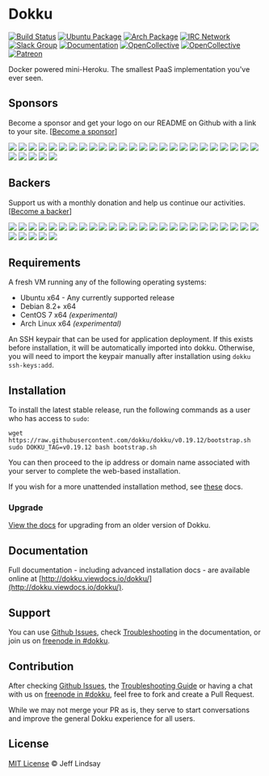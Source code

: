# Dokku
[![Build Status](https://img.shields.io/circleci/project/github/dokku/dokku.svg?style=flat-square "Build Status")](https://circleci.com/gh/dokku/dokku/tree/master)
[![Ubuntu Package](https://img.shields.io/badge/package-ubuntu-brightgreen.svg?style=flat-square "Ubuntu Package")](https://packagecloud.io/dokku/dokku)
[![Arch Package](https://img.shields.io/badge/package-arch-brightgreen.svg?style=flat-square "Arch Package")](https://aur.archlinux.org/packages/dokku/)
[![IRC Network](https://img.shields.io/badge/irc-freenode-blue.svg?style=flat-square "IRC Freenode")](https://webchat.freenode.net/?channels=dokku)
[![Slack Group](https://img.shields.io/badge/irc-slack-blue.svg?style=flat-square "Slack Group")](https://glider-slackin.herokuapp.com/)
[![Documentation](https://img.shields.io/badge/docs-viewdocs-blue.svg?style=flat-square "Viewdocs")](http://dokku.viewdocs.io/dokku/)
[![OpenCollective](https://opencollective.com/dokku/sponsors/badge.svg?style=flat-square)](#sponsors)
[![OpenCollective](https://opencollective.com/dokku/backers/badge.svg?style=flat-square)](#backers)
[![Patreon](https://img.shields.io/badge/patreon-donate-green.svg?style=flat-square)](https://www.patreon.com/dokku/)

Docker powered mini-Heroku. The smallest PaaS implementation you've ever seen.

## Sponsors

Become a sponsor and get your logo on our README on Github with a link to your site. [[Become a sponsor](https://opencollective.com/dokku#sponsor)]

<a href="https://opencollective.com/dokku/sponsor/0/website" target="_blank"><img src="https://opencollective.com/dokku/sponsor/0/avatar.svg"></a>
<a href="https://opencollective.com/dokku/sponsor/1/website" target="_blank"><img src="https://opencollective.com/dokku/sponsor/1/avatar.svg"></a>
<a href="https://opencollective.com/dokku/sponsor/2/website" target="_blank"><img src="https://opencollective.com/dokku/sponsor/2/avatar.svg"></a>
<a href="https://opencollective.com/dokku/sponsor/3/website" target="_blank"><img src="https://opencollective.com/dokku/sponsor/3/avatar.svg"></a>
<a href="https://opencollective.com/dokku/sponsor/4/website" target="_blank"><img src="https://opencollective.com/dokku/sponsor/4/avatar.svg"></a>
<a href="https://opencollective.com/dokku/sponsor/5/website" target="_blank"><img src="https://opencollective.com/dokku/sponsor/5/avatar.svg"></a>
<a href="https://opencollective.com/dokku/sponsor/6/website" target="_blank"><img src="https://opencollective.com/dokku/sponsor/6/avatar.svg"></a>
<a href="https://opencollective.com/dokku/sponsor/7/website" target="_blank"><img src="https://opencollective.com/dokku/sponsor/7/avatar.svg"></a>
<a href="https://opencollective.com/dokku/sponsor/8/website" target="_blank"><img src="https://opencollective.com/dokku/sponsor/8/avatar.svg"></a>
<a href="https://opencollective.com/dokku/sponsor/9/website" target="_blank"><img src="https://opencollective.com/dokku/sponsor/9/avatar.svg"></a>
<a href="https://opencollective.com/dokku/sponsor/10/website" target="_blank"><img src="https://opencollective.com/dokku/sponsor/10/avatar.svg"></a>
<a href="https://opencollective.com/dokku/sponsor/11/website" target="_blank"><img src="https://opencollective.com/dokku/sponsor/11/avatar.svg"></a>
<a href="https://opencollective.com/dokku/sponsor/12/website" target="_blank"><img src="https://opencollective.com/dokku/sponsor/12/avatar.svg"></a>
<a href="https://opencollective.com/dokku/sponsor/13/website" target="_blank"><img src="https://opencollective.com/dokku/sponsor/13/avatar.svg"></a>
<a href="https://opencollective.com/dokku/sponsor/14/website" target="_blank"><img src="https://opencollective.com/dokku/sponsor/14/avatar.svg"></a>
<a href="https://opencollective.com/dokku/sponsor/15/website" target="_blank"><img src="https://opencollective.com/dokku/sponsor/15/avatar.svg"></a>
<a href="https://opencollective.com/dokku/sponsor/16/website" target="_blank"><img src="https://opencollective.com/dokku/sponsor/16/avatar.svg"></a>
<a href="https://opencollective.com/dokku/sponsor/17/website" target="_blank"><img src="https://opencollective.com/dokku/sponsor/17/avatar.svg"></a>
<a href="https://opencollective.com/dokku/sponsor/18/website" target="_blank"><img src="https://opencollective.com/dokku/sponsor/18/avatar.svg"></a>
<a href="https://opencollective.com/dokku/sponsor/19/website" target="_blank"><img src="https://opencollective.com/dokku/sponsor/19/avatar.svg"></a>
<a href="https://opencollective.com/dokku/sponsor/20/website" target="_blank"><img src="https://opencollective.com/dokku/sponsor/20/avatar.svg"></a>
<a href="https://opencollective.com/dokku/sponsor/21/website" target="_blank"><img src="https://opencollective.com/dokku/sponsor/21/avatar.svg"></a>
<a href="https://opencollective.com/dokku/sponsor/22/website" target="_blank"><img src="https://opencollective.com/dokku/sponsor/22/avatar.svg"></a>
<a href="https://opencollective.com/dokku/sponsor/23/website" target="_blank"><img src="https://opencollective.com/dokku/sponsor/23/avatar.svg"></a>
<a href="https://opencollective.com/dokku/sponsor/24/website" target="_blank"><img src="https://opencollective.com/dokku/sponsor/24/avatar.svg"></a>
<a href="https://opencollective.com/dokku/sponsor/25/website" target="_blank"><img src="https://opencollective.com/dokku/sponsor/25/avatar.svg"></a>
<a href="https://opencollective.com/dokku/sponsor/26/website" target="_blank"><img src="https://opencollective.com/dokku/sponsor/26/avatar.svg"></a>
<a href="https://opencollective.com/dokku/sponsor/27/website" target="_blank"><img src="https://opencollective.com/dokku/sponsor/27/avatar.svg"></a>
<a href="https://opencollective.com/dokku/sponsor/28/website" target="_blank"><img src="https://opencollective.com/dokku/sponsor/28/avatar.svg"></a>
<a href="https://opencollective.com/dokku/sponsor/29/website" target="_blank"><img src="https://opencollective.com/dokku/sponsor/29/avatar.svg"></a>


## Backers

Support us with a monthly donation and help us continue our activities. [[Become a backer](https://opencollective.com/dokku#backer)]

<a href="https://opencollective.com/dokku/backer/0/website" target="_blank"><img src="https://opencollective.com/dokku/backer/0/avatar.svg"></a>
<a href="https://opencollective.com/dokku/backer/1/website" target="_blank"><img src="https://opencollective.com/dokku/backer/1/avatar.svg"></a>
<a href="https://opencollective.com/dokku/backer/2/website" target="_blank"><img src="https://opencollective.com/dokku/backer/2/avatar.svg"></a>
<a href="https://opencollective.com/dokku/backer/3/website" target="_blank"><img src="https://opencollective.com/dokku/backer/3/avatar.svg"></a>
<a href="https://opencollective.com/dokku/backer/4/website" target="_blank"><img src="https://opencollective.com/dokku/backer/4/avatar.svg"></a>
<a href="https://opencollective.com/dokku/backer/5/website" target="_blank"><img src="https://opencollective.com/dokku/backer/5/avatar.svg"></a>
<a href="https://opencollective.com/dokku/backer/6/website" target="_blank"><img src="https://opencollective.com/dokku/backer/6/avatar.svg"></a>
<a href="https://opencollective.com/dokku/backer/7/website" target="_blank"><img src="https://opencollective.com/dokku/backer/7/avatar.svg"></a>
<a href="https://opencollective.com/dokku/backer/8/website" target="_blank"><img src="https://opencollective.com/dokku/backer/8/avatar.svg"></a>
<a href="https://opencollective.com/dokku/backer/9/website" target="_blank"><img src="https://opencollective.com/dokku/backer/9/avatar.svg"></a>
<a href="https://opencollective.com/dokku/backer/10/website" target="_blank"><img src="https://opencollective.com/dokku/backer/10/avatar.svg"></a>
<a href="https://opencollective.com/dokku/backer/11/website" target="_blank"><img src="https://opencollective.com/dokku/backer/11/avatar.svg"></a>
<a href="https://opencollective.com/dokku/backer/12/website" target="_blank"><img src="https://opencollective.com/dokku/backer/12/avatar.svg"></a>
<a href="https://opencollective.com/dokku/backer/13/website" target="_blank"><img src="https://opencollective.com/dokku/backer/13/avatar.svg"></a>
<a href="https://opencollective.com/dokku/backer/14/website" target="_blank"><img src="https://opencollective.com/dokku/backer/14/avatar.svg"></a>
<a href="https://opencollective.com/dokku/backer/15/website" target="_blank"><img src="https://opencollective.com/dokku/backer/15/avatar.svg"></a>
<a href="https://opencollective.com/dokku/backer/16/website" target="_blank"><img src="https://opencollective.com/dokku/backer/16/avatar.svg"></a>
<a href="https://opencollective.com/dokku/backer/17/website" target="_blank"><img src="https://opencollective.com/dokku/backer/17/avatar.svg"></a>
<a href="https://opencollective.com/dokku/backer/18/website" target="_blank"><img src="https://opencollective.com/dokku/backer/18/avatar.svg"></a>
<a href="https://opencollective.com/dokku/backer/19/website" target="_blank"><img src="https://opencollective.com/dokku/backer/19/avatar.svg"></a>
<a href="https://opencollective.com/dokku/backer/20/website" target="_blank"><img src="https://opencollective.com/dokku/backer/20/avatar.svg"></a>
<a href="https://opencollective.com/dokku/backer/21/website" target="_blank"><img src="https://opencollective.com/dokku/backer/21/avatar.svg"></a>
<a href="https://opencollective.com/dokku/backer/22/website" target="_blank"><img src="https://opencollective.com/dokku/backer/22/avatar.svg"></a>
<a href="https://opencollective.com/dokku/backer/23/website" target="_blank"><img src="https://opencollective.com/dokku/backer/23/avatar.svg"></a>
<a href="https://opencollective.com/dokku/backer/24/website" target="_blank"><img src="https://opencollective.com/dokku/backer/24/avatar.svg"></a>
<a href="https://opencollective.com/dokku/backer/25/website" target="_blank"><img src="https://opencollective.com/dokku/backer/25/avatar.svg"></a>
<a href="https://opencollective.com/dokku/backer/26/website" target="_blank"><img src="https://opencollective.com/dokku/backer/26/avatar.svg"></a>
<a href="https://opencollective.com/dokku/backer/27/website" target="_blank"><img src="https://opencollective.com/dokku/backer/27/avatar.svg"></a>
<a href="https://opencollective.com/dokku/backer/28/website" target="_blank"><img src="https://opencollective.com/dokku/backer/28/avatar.svg"></a>
<a href="https://opencollective.com/dokku/backer/29/website" target="_blank"><img src="https://opencollective.com/dokku/backer/29/avatar.svg"></a>

## Requirements

A fresh VM running any of the following operating systems:

- Ubuntu x64 - Any currently supported release
- Debian 8.2+ x64
- CentOS 7 x64 *(experimental)*
- Arch Linux x64 *(experimental)*

An SSH keypair that can be used for application deployment. If this exists before installation, it will be automatically imported into dokku.
Otherwise, you will need to import the keypair manually after installation using `dokku ssh-keys:add`.

## Installation

To install the latest stable release, run the following commands as a user who has access to `sudo`:

```shell
wget https://raw.githubusercontent.com/dokku/dokku/v0.19.12/bootstrap.sh
sudo DOKKU_TAG=v0.19.12 bash bootstrap.sh
```

You can then proceed to the ip address or domain name associated with your server to complete the web-based installation.

If you wish for a more unattended installation method, see [these](http://dokku.viewdocs.io/dokku/getting-started/install/debian/#unattended-installation) docs.

### Upgrade

[View the docs](http://dokku.viewdocs.io/dokku/getting-started/upgrading/) for upgrading from an older version of Dokku.

## Documentation

Full documentation - including advanced installation docs - are available online at [http://dokku.viewdocs.io/dokku/](http://dokku.viewdocs.io/dokku/).

## Support

You can use [Github Issues](https://github.com/dokku/dokku/issues), check [Troubleshooting](http://dokku.viewdocs.io/dokku/getting-started/troubleshooting/) in the documentation, or join us on [freenode in #dokku](https://webchat.freenode.net/?channels=%23dokku).

## Contribution

After checking [Github Issues](https://github.com/dokku/dokku/issues), the [Troubleshooting Guide](http://dokku.viewdocs.io/dokku/getting-started/troubleshooting/) or having a chat with us on [freenode in #dokku](https://webchat.freenode.net/?channels=%23dokku), feel free to fork and create a Pull Request.

While we may not merge your PR as is, they serve to start conversations and improve the general Dokku experience for all users.

## License

[MIT License](https://github.com/dokku/dokku/blob/master/LICENSE) © Jeff Lindsay
